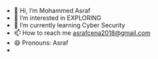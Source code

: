 - 👋 Hi, I’m Mohammed Asraf
- 👀 I’m interested in EXPLORING
- 🌱 I’m currently learning Cyber Security
- 📫 How to reach me asrafcena2018@gmail.com
- 😄 Pronouns: Asraf
- 

<!---
MuhammedAsraf/MuhammedAsraf is a ✨ special ✨ repository because its `README.md` (this file) appears on your GitHub profile.
You can click the Preview link to take a look at your changes.
--->
